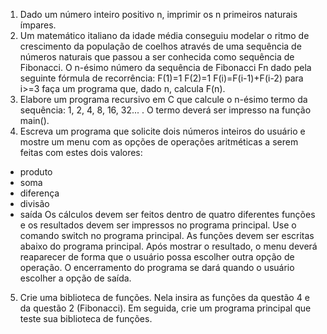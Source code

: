 1. Dado um número inteiro positivo n, imprimir os n primeiros naturais ímpares.
2. Um matemático italiano da idade média conseguiu modelar o ritmo de crescimento da população de coelhos através de uma sequência de números naturais que passou a ser conhecida como sequência de Fibonacci. O n-ésimo número da sequência de Fibonacci Fn dado pela seguinte fórmula de recorrência:
F(1)=1
F(2)=1
F(i)=F(i-1)+F(i-2) para i>=3
faça um programa que, dado n, calcula F(n).
3. Elabore um programa recursivo em C que calcule o n-ésimo termo da sequência: 1, 2, 4, 8, 16, 32... . O termo deverá ser impresso na função
main().
4. Escreva um programa que solicite dois números inteiros do usuário e mostre um menu com as opções de operações aritméticas a serem feitas com estes dois valores:
- produto
- soma
- diferença
- divisão
- saída
Os cálculos devem ser feitos dentro de quatro diferentes funções e os resultados devem ser impressos no programa principal. Use o comando switch no programa principal. As funções devem ser escritas abaixo do programa principal. Após mostrar o resultado, o menu deverá reaparecer de forma que o usuário possa escolher outra opção de operação. O encerramento do programa se dará quando o usuário escolher a opção de saída.
5. Crie uma biblioteca de funções. Nela insira as funções da questão 4 e da questão 2 (Fibonacci). Em seguida, crie um programa principal que teste sua biblioteca de funções.
